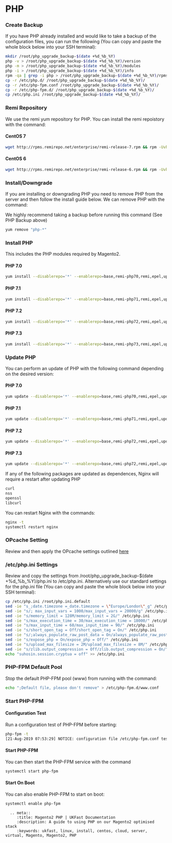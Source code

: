# PHP

### Create Backup
If you have PHP already installed and would like to take a backup of the configuration files, you can run the following (You can copy and paste the whole block below into your SSH terminal):

```bash
mkdir /root/php_upgrade_backup-$(date +%d_%b_%Y)
php -v > /root/php_upgrade_backup-$(date +%d_%b_%Y)/version
php -m > /root/php_upgrade_backup-$(date +%d_%b_%Y)/modules
php -i > /root/php_upgrade_backup-$(date +%d_%b_%Y)/info
rpm -qa | grep -i php > /root/php_upgrade_backup-$(date +%d_%b_%Y)/rpms
cp -r /etc/php.d/ /root/php_upgrade_backup-$(date +%d_%b_%Y)/
cp -r /etc/php-fpm.conf /root/php_upgrade_backup-$(date +%d_%b_%Y)/
cp -r /etc/php-fpm.d/ /root/php_upgrade_backup-$(date +%d_%b_%Y)/
cp /etc/php.ini /root/php_upgrade_backup-$(date +%d_%b_%Y)/
```

### Remi Repository
We use the remi yum repository for PHP. You can install the remi repoistory with the command:

#### CentOS 7
```bash
wget http://rpms.remirepo.net/enterprise/remi-release-7.rpm && rpm -Uvh remi-release-7.rpm && rm -f remi-release-7.rpm
```

#### CentOS 6
```bash
wget http://rpms.remirepo.net/enterprise/remi-release-6.rpm && rpm -Uvh remi-release-6.rpm && rm -f remi-release-6.rpm
```

### Install/Downgrade
If you are installing or downgrading PHP you need to remove PHP from the server and then follow the install guide below. We can remove PHP with the command:

We highly recommend taking a backup before running this command (See PHP Backup above)

```bash
yum remove "php-*"
```

### Install PHP
This includes the PHP modules required by Magento2.

#### PHP 7.0
```bash
yum install --disablerepo='*' --enablerepo=base,remi-php70,remi,epel,updates php php-mcrypt php-pdo php-mysqlnd php-opcache php-xml php-gd php-devel php-mysql php-intl php-mbstring php-bcmath php-json php-iconv php-pecl-redis php-fpm php-zip php-soap composer
```

#### PHP 7.1
```bash
yum install --disablerepo='*' --enablerepo=base,remi-php71,remi,epel,updates php php-mcrypt php-pdo php-mysqlnd php-opcache php-xml php-gd php-devel php-mysql php-intl php-mbstring php-bcmath php-json php-iconv php-pecl-redis php-fpm php-zip php-soap composer
```
#### PHP 7.2
```bash
yum install --disablerepo='*' --enablerepo=base,remi-php72,remi,epel,updates php php-pecl-mcrypt php-pdo php-mysqlnd php-opcache php-xml php-gd php-devel php-mysql php-intl php-mbstring php-bcmath php-json php-iconv php-pecl-redis php-fpm php-zip php-soap composer
```

#### PHP 7.3
```bash
yum install --disablerepo='*' --enablerepo=base,remi-php73,remi,epel,updates php php-pecl-mcrypt php-pdo php-mysqlnd php-opcache php-xml php-gd php-devel php-mysql php-intl php-mbstring php-bcmath php-json php-iconv php-pecl-redis php-fpm php-zip php-soap composer
```

### Update PHP
You can perform an update of PHP with the following command depending on the desired version:

#### PHP 7.0
```bash
yum update --disablerepo='*' --enablerepo=base,remi-php70,remi,epel,updates 'php-*'
```

#### PHP 7.1
```bash
yum update --disablerepo='*' --enablerepo=base,remi-php71,remi,epel,updates 'php-*'
```
#### PHP 7.2
```bash
yum update --disablerepo='*' --enablerepo=base,remi-php72,remi,epel,updates 'php-*' 
```

#### PHP 7.3
```bash
yum update --disablerepo='*' --enablerepo=base,remi-php72,remi,epel,updates 'php-*' 
```

If any of the following packages are updated as dependences, Nginx will require a restart after updating PHP

```bash
curl 
nss 
openssl 
libcurl
```

You can restart Nginx with the commands:

```bash
nginx -t
systemctl restart nginx
```

### OPcache Setting
Review and then apply the OPcache settings outlined [here](https://docs.ukfast.co.uk/operatingsystems/linux/magento/magento2/opcache/opcache.html#stack-opcache-settings)

### /etc/php.ini Settings
Review and copy the settings from /root/php_upgrade_backup-$(date +%d_%b_%Y)/php.ini to /etc/php.ini. Alternatively use our standard settings for the php.ini file (You can copy and paste the whole block below into your SSH terminal):

```bash
cp /etc/php.ini /root/php.ini.default
sed -ie "s_;date.timezone =_date.timezone = \"Europe/London\"_g" /etc/php.ini
sed -ie "s/; max_input_vars = 1000/max_input_vars = 20000/g" /etc/php.ini
sed -ie "s/memory_limit = 128M/memory_limit = 2G/" /etc/php.ini
sed -ie "s/max_execution_time = 30/max_execution_time = 18000/" /etc/php.ini
sed -ie "s/max_input_time = 60/max_input_time = 90/" /etc/php.ini
sed -ie "s/short_open_tag = Off/short_open_tag = On/" /etc/php.ini
sed -ie "s/;always_populate_raw_post_data = On/always_populate_raw_post_data = -1/" /etc/php.ini
sed -ie "s/expose_php = On/expose_php = Off/" /etc/php.ini
sed -ie "s/upload_max_filesize = 2M/upload_max_filesize = 8M/" /etc/php.ini
sed -ie "s/zlib.output_compression = Off/zlib.output_compression = On/" /etc/php.ini
echo "suhosin.session.cryptua = off" >> /etc/php.ini
```

### PHP-FPM Default Pool
Stop the default PHP-FPM pool (www) from running with the command:
```bash
echo ";Default file, please don't remove" > /etc/php-fpm.d/www.conf
```

### Start PHP-FPM
#### Configuration Test
Run a configuration test of PHP-FPM before starting:
```bash
php-fpm -t
[21-Aug-2019 07:53:29] NOTICE: configuration file /etc/php-fpm.conf test is successful
```
#### Start PHP-FPM
You can then start the PHP-FPM service with the command
```bash
systemctl start php-fpm
```
#### Start On Boot
You can also enable PHP-FPM to start on boot:
```bash
systemctl enable php-fpm
```

```eval_rst
  .. meta::
     :title: Magento2 PHP | UKFast Documentation
     :description: A guide to using PHP on our Magento2 optimised stack
     :keywords: ukfast, linux, install, centos, cloud, server, virtual, Magento, Magento2, PHP

